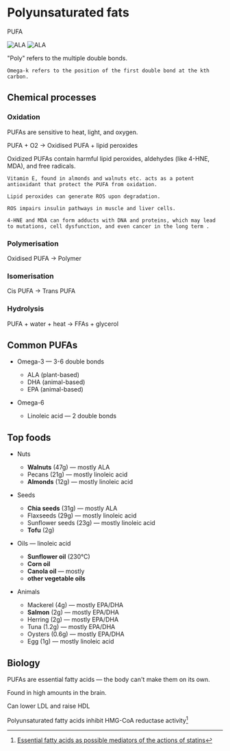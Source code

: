 # Polyunsaturated fats

PUFA

![ALA](https://upload.wikimedia.org/wikipedia/commons/thumb/0/0f/ALAnumbering.svg/500px-ALAnumbering.svg.png)
![ALA](https://upload.wikimedia.org/wikipedia/commons/thumb/c/c5/Linolenic-acid-3D-vdW.png/500px-Linolenic-acid-3D-vdW.png)

"Poly" refers to the multiple double bonds.

~~~admonish tip title="Omega-k"
Omega-k refers to the position of the first double bond at the kth carbon.
~~~

## Chemical processes

### Oxidation

PUFAs are sensitive to heat, light, and oxygen.

PUFA + O2 -> Oxidised PUFA + lipid peroxides

Oxidized PUFAs contain harmful lipid peroxides, aldehydes (like 4-HNE, MDA), and free radicals.

~~~admonish tip title="Vitamin E in foods"
Vitamin E, found in almonds and walnuts etc. acts as a potent antioxidant that protect the PUFA from oxidation.
~~~

~~~admonish warning title= "Insulin resistance"
Lipid peroxides can generate ROS upon degradation.

ROS impairs insulin pathways in muscle and liver cells. 
~~~

~~~admonish warning title="Genotoxic, cytotoxic"
4-HNE and MDA can form adducts with DNA and proteins, which may lead to mutations, cell dysfunction, and even cancer in the long term .
~~~

### Polymerisation

Oxidised PUFA -> Polymer

### Isomerisation

Cis PUFA -> Trans PUFA

### Hydrolysis

PUFA + water + heat -> FFAs + glycerol

## Common PUFAs

* Omega-3 — 3-6 double bonds

    * ALA (plant-based)
    * DHA (animal-based)
    * EPA (animal-based)

* Omega-6

    * Linoleic acid — 2 double bonds

## Top foods

* Nuts
    * **Walnuts** (47g) — mostly ALA
    * Pecans (21g) — mostly linoleic acid
    * **Almonds** (12g) — mostly linoleic acid

* Seeds
    * **Chia seeds** (31g) — mostly ALA
    * Flaxseeds (29g) — mostly linoleic acid
    * Sunflower seeds (23g) — mostly linoleic acid
    * **Tofu** (2g)
* Oils — linoleic acid
  * **Sunflower oil** (230°C)
  * **Corn oil**
  * **Canola oil** — mostly 
  * **other vegetable oils**
* Animals
    * Mackerel (4g) — mostly EPA/DHA
    * **Salmon** (2g) — mostly EPA/DHA
    * Herring (2g) — mostly EPA/DHA
    * Tuna (1.2g) — mostly EPA/DHA
    * Oysters (0.6g) — mostly EPA/DHA
    * Egg (1g) — mostly linoleic acid

## Biology

PUFAs are essential fatty acids — the body can't make them on its own.

Found in high amounts in the brain.

Can lower LDL and raise HDL

Polyunsaturated fatty acids inhibit HMG-CoA reductase activity[^hmgcoareductase]


[^hmgcoareductase]: [Essential fatty acids as possible mediators of the actions of statins](https://pubmed.ncbi.nlm.nih.gov/11487306/#:~:text=Similarly%20to%20statins%2C%20polyunsaturated%20fatty,inhibit%20HMG%2DCoA%20reductase%20activity.)
